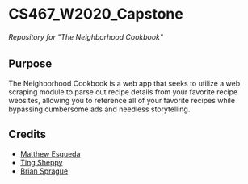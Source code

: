# CS467_W2020_Capstone
###### Repository for "The Neighborhood Cookbook"

## Purpose
The Neighborhood Cookbook is a web app that seeks to utilize a web scraping module to parse out recipe details from your favorite recipe websites, allowing you to reference all of your favorite recipes while bypassing cumbersome ads and needless storytelling. 

## Credits
- [Matthew Esqueda](https://github.com/matthewjw2007)
- [Ting Sheppy](https://github.com/pdxting)
- [Brian Sprague](https://github.com/brian-sprague)
